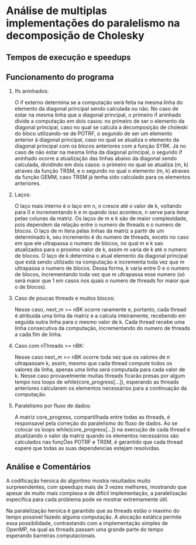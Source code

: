 Análise de multiplas implementações do paralelismo na decomposição de Cholesky
==============================================================================

Tempos de execução e speedups
-----------------------------


Funcionamento do programa
-------------------------

1. Ifs aninhados:

    O if externo determina se a computação será feita na mesma linha do elemento da diagonal principal sendo calculada ou não. No caso de estar na mesma linha que a diagonal principal, o primeiro if aninhado divide a computação em dois casos: no primeiro de ser o elemento da diagonal principal, caso no qual se calcula a decomposição de choleski do bloco utilizando-se de POTRF, o segundo de ser um elemento anterior à diagonal principal, caso no qual se atualiza o elemento da diagonal principal com os blocos anteriores com a função SYRK. Já no caso de não estar na mesma linha da diagonal principal, o segundo if aninhado ocorre a atualização das linhas abaixo da diagonal sendo calculada, dividindo em dois casos: o primeiro no qual se atualiza (m, k) atraves da função TRSM, e o segundo no qual o elemento (m, k) atraves da função GEMM, caso TRSM já tenha sido calculado para os elementos anteriores.

2. Laços:

    O laço mais interno é o laço em n, n cresce até o valor de k, voltando para 0 e incrementando k e m quando isso acontece, n serve para iterar pelas colunas da matriz. Os laços de m e k são de maior complexidade, pois dependem da relação entre o numero de threads e o numero de blocos. O laço de m itera pelas linhas da matriz a partir de um determinado k, seu incremento é do numero de threads, exceto no caso em que ele ultrapassa o numero de blocos, no qual m e k sao atualizados para o proximo valor de k, assim m varia de k até o numero de blocos. O laço de k determina o atual elemento da diagonal principal que está sendo utilizado na computação e incrementa toda vez que m ultrapassa o numero de blocos. Dessa forma, k varia entre 0 e o numero de blocos, incrementando toda vez que m ultrapassa esse numero (só será maior que 1 em casos nos quais o numero de threads for maior que o de blocos).

3. Caso de poucas threads e muitos blocos:

    Nesse caso, next_m >= nBK ocorre raramente e, portanto, cada thread é atribuida uma linha da matriz e a calcula inteiramente, recebendo em seguida outra linha para o mesmo valor de k. Cada thread recebe uma linha consecutiva da computação, incrementando do numero de threads a cada fim de linha.

4. Caso com nThreads >= nBK:

    Nesse caso next_m >= nBK ocorre toda vez que os valores de n ultrapassam k, assim, mesmo que cada thread compute todos os valores da linha, apenas uma linha será computada para cada valor de k. Nesse caso provavelmente muitas threads ficarão presas por algum tempo nos loops de while(core\_progress[...]), esperando as threads anteriores calcularem os elementos necessários para a continuação da computação.

5. Paralelismo por fluxo de dados:

    A matriz core\_progress, compartilhada entre todas as threads, é responsavel pela correção do paralelismo do fluxo de dados. Ao se colocar os loops while(core\_progress[...]) na execução de cada thread e atualizando o valor da matriz quando os elementos necessários são calculados nas funçÕes POTRF e TRSM, é garantido que cada thread espere que todas as suas dependencias estejam resolvidas.

Análise e Comentários
---------------------

A codificação heroica do algoritmo mostra resultados muito surpreendentes, com speedups mais de 3 vezes melhores, mostrando que apesar de muito mais complexa e de dificil implementação, a paralelização especifica para cada problema pode se mostrar extremamente útil.

Na paralelização heroica é garantido que as threads estão o maximo do tempo possível fazedo alguma computação. A alocação estática permite essa possibilidade, contrastando com a implementação simples de OpenMP, na qual as threads passam uma grande parte do tempo esperando barreiras computacionais.